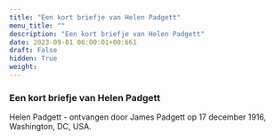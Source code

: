 ```yaml
---
title: "Een kort briefje van Helen Padgett"
menu_title: ""
description: "Een kort briefje van Helen Padgett"
date: 2023-09-01 06:00:01+00:661
draft: False
hidden: True
weight:
---
```

### Een kort briefje van Helen Padgett

Helen Padgett - ontvangen door James Padgett op 17 december 1916, Washington, DC, USA.
